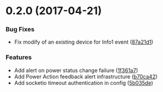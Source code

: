 <a name="0.2.0"></a>
# 0.2.0 (2017-04-21)


### Bug Fixes

* Fix modify of an existing device for Info1 event ([87a21d1](https://gitlab.com/smart-office-iot/iot-project-server/commit/87a21d1))


### Features

* Add alert on power status change failure ([1f361a7](https://gitlab.com/smart-office-iot/iot-project-server/commit/1f361a7))
* Add Power Action feedback alert infrastructure ([b70ca42](https://gitlab.com/smart-office-iot/iot-project-server/commit/b70ca42))
* Add socketio timeout authentication in config ([5b035de](https://gitlab.com/smart-office-iot/iot-project-server/commit/5b035de))



